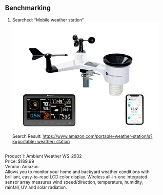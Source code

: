 ## Benchmarking

1. Searched: “Mobile weather station”
![image caption](Product_1.png)
Search Result: https://www.amazon.com/portable-weather-station/s?k=portable+weather+station
<br>
Product 1: Ambient Weather WS-2902
<br>
Price: $189.99
<br>
Vendor: Amazon
<br>
Allows you to monitor your home and backyard weather conditions with brilliant, easy-to-read LCD color display. Wireless all-in-one integrated sensor array measures wind speed/direction, temperature, humidity, rainfall, UV and solar radiation.
